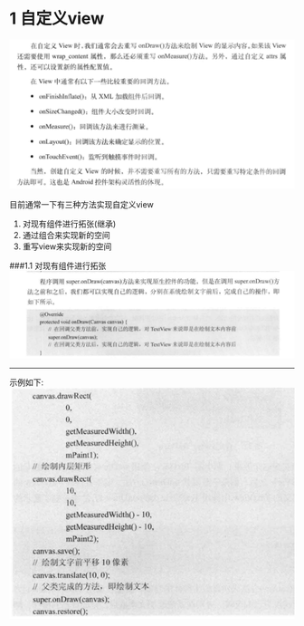 # 1 自定义view
![](15.png)

目前通常一下有三种方法实现自定义view

1. 对现有组件进行拓张(继承)
2. 通过组合来实现新的空间
3. 重写view来实现新的空间

###1.1 对现有组件进行拓张
![](16.png)

----------

示例如下:
![](17.png)